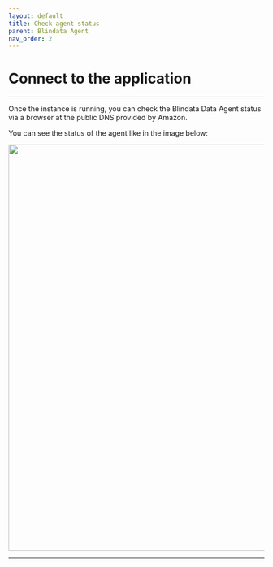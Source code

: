 ```yaml
---
layout: default
title: Check agent status
parent: Blindata Agent
nav_order: 2
---
```


# Connect to the application

---

Once the instance is running, you can check the Blindata Data Agent status via a browser at the public DNS provided by Amazon.

You can see the status of the agent like in the image below:
<div style="display: flex; flex-direction: column; align-items: center;">
    <img src="{{site.baseurl}}/assets/images/ImgAgent.png" style="width: 800px;">
   
</div>

---




